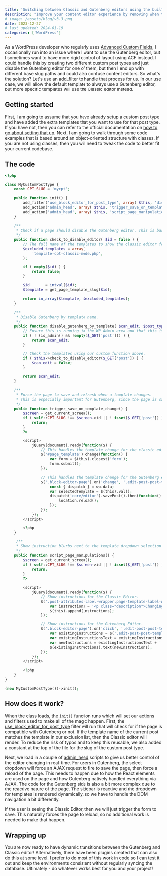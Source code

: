 ```yaml
---
title: 'Switching between Classic and Gutenberg editors using the built-in post type templates'
description: "Improve your content editor experience by removing when the Gutenberg editor selectively when it's not needed."
# image: /assets/blog/v3-3.png
date: 2023-12-27
# last_updated: 2024-01-19
categories: ['WordPress']
---
```


As a WordPress developer who regularly uses [Advanced Custom Fields](https://www.advancedcustomfields.com/), I occasionally run into an issue where I want to use the Gutenberg editor, but I sometimes want to have more rigid control of layout using ACF instead. I could handle this by creating two different custom post types and just disable the Gutenberg editor for one of them, but then I end up with different base slug paths and could also confuse content editors. So what's the solution? Let's use an add_filter to handle that process for us. In our use case, we will allow the default template to always use a Gutenberg editor, but more specific templates will use the Classic editor instead.

## Getting started

First, I am going to assume that you have already setup a custom post type and have added the extra templates that you want to use for that post type. If you have not, then you can refer to the official documentation on [how to go about setting that up](https://developer.wordpress.org/themes/template-files-section/page-template-files/#creating-page-templates-for-specific-post-types). Next, I am going to walk through some code examples that is based around an object-oriented structure with classes. If you are not using classes, then you will need to tweak the code to better fit your current codebase.

## The code

```php [class-cpt.php]
<?php

class MyCustomPostType {
    const CPT_SLUG = 'mycpt';

    public function init() {
        add_filter('use_block_editor_for_post_type', array( $this, 'disable_gutenberg_by_template' ), 10, 2);
        add_action('admin_head', array( $this, 'trigger_save_on_template_change' ));
        add_action('admin_head', array( $this, 'script_page_manipulations' ));
    }

    /**
     * Check if a page should disable the Gutenberg editor. This is based on the name of the template after it has been saved.
     */
    public function check_to_disable_editor( $id = false ) {
        // The full name of the templates to show the classic editor for.
        $excluded_templates = array(
            'template-cpt-classic-mode.php',
        );

        if ( empty($id) ) {
            return false;
        }

        $id       = intval($id);
        $template = get_page_template_slug($id);

        return in_array($template, $excluded_templates);
    }

    /**
     * Disable Gutenberg by template name.
     */
    public function disable_gutenberg_by_template( $can_edit, $post_type ) {
        // Ensure this is running in the WP Admin area and that this is an actual post type page.
        if ( ! (is_admin() && !empty($_GET['post'])) ) {
            return $can_edit;
        }

        // Check the templates using our custom function above.
        if ( $this->check_to_disable_editor($_GET['post']) ) {
            $can_edit = false;
        }

        return $can_edit;
    }

    /**
     * Force the page to save and refresh when a template changes.
     * This is especially important for Gutenberg, since the page is saved with AJAX instead of a forced page reload.
     */
    public function trigger_save_on_template_change() {
        $screen = get_current_screen();
        if ( self::CPT_SLUG !== $screen->id || ! isset($_GET['post']) ) {
            return;
        }
        ?>

        <script>
            jQuery(document).ready(function($) {
                // This handles the template change for the classic editor.
                $('#page_template').change(function() {
                    var form = $(this).closest('form');
                    form.submit();
                });

                // This handles the template change for the Gutenberg editor.
                $('.block-editor-page').on('change', '.edit-post-post-template__form select', function() {
                    const { dispatch } = wp.data;
                    var selectedTemplate = $(this).val();
                    dispatch('core/editor').savePost().then(function() {
                        location.reload();
                    });
                });
            });
        </script>

        <?php
    }

     /**
     * Show instruction blurbs next to the template dropdown selection so users are not confused/irritated with the page saves.
     */
    public function script_page_manipulations() {
        $screen = get_current_screen();
        if ( self::CPT_SLUG !== $screen->id || ! isset($_GET['post']) ) {
            return;
        }
        ?>

        <script>
            jQuery(document).ready(function($) {
                // Show instructions for the Classic Editor.
                $('.post-attributes-label-wrapper.page-template-label-wrapper').each(function() {
                    var instructions = '<p class="description">Changing this will save and reload the page.</p>';
                    $(this).append(instructions);
                });

                // Show instructions for the Gutenberg Editor.
                $('.block-editor-page').on('click', '.edit-post-post-template__toggle', function() {
                    var existingInstructions = $('.edit-post-post-template__form .block-editor-inspector-popover-header > .components-text');
                    var existingInstructionsText = existingInstructions.text();
                    var newInstructions = existingInstructionsText + ' Changing this will save and reload the page.';
                    $(existingInstructions).text(newInstructions);
                });
            });
        </script>

        <?php
    }
}

(new MyCustomPostType())->init();
```

## How does it work?

When the class loads, the `init()` function runs which will set our actions and filters used to make all of the magic happen. First, the [use_block_editor_for_post_type](https://developer.wordpress.org/reference/functions/use_block_editor_for_post_type/) filter will run that will check for if the page is compatible with Gutenberg or not. If the template name of the current post matches the template in our exclusion list, then the Classic editor will render. To reduce the risk of typos and to keep this reusable, we also added a constant at the top of the file for the slug of the custom post type.

Next, we load in a couple of [admin_head](https://developer.wordpress.org/reference/hooks/admin_head/) scripts to give us better control of the editor changing in real-time. For users in Gutenberg, the select dropdown will force an AJAX request to fire to save the page, then force a reload of the page. This needs to happen due to how the React elements are used on the page and how Gutenberg natively handled everything via AJAX. The code for the Gutenberg side is also a bit more complex due to the reactive nature of the page. The sidebar is reactive and the dropdown for templates is rendered dynamically, so we have to handle the DOM navigation a bit differently.

If the user is seeing the Classic Editor, then we will just trigger the form to save. This naturally forces the page to reload, so no additional work is needed to make that happen.

## Wrapping up

You are now ready to have dynamic transitions between the Gutenberg and Classic editor! Alternatively, there have been plugins created that can also do this at some level. I prefer to do most of this work in code so I can test it out and keep the environments consistent without regularly syncing the database. Ultimately - do whatever works best for you and your project!